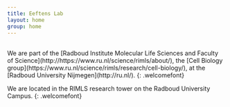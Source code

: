 ```yaml
---
title: Eeftens Lab
layout: home
group: home
---
```



<br>
We are part of the [Radboud Institute Molecular Life Sciences and Faculty of Science](http://https://www.ru.nl/science/rimls/about/), the [Cell Biology group](https://www.ru.nl/science/rimls/research/cell-biology/), at the [Radboud University Nijmegen](http://ru.nl/).
{: .welcomefont}

We are located in the RIMLS research tower on the Radboud University Campus.
{: .welcomefont}
